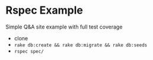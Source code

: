 # Rspec Example
Simple Q&A site example with full test coverage

- clone
- `rake db:create && rake db:migrate && rake db:seeds`
- `rspec spec/`